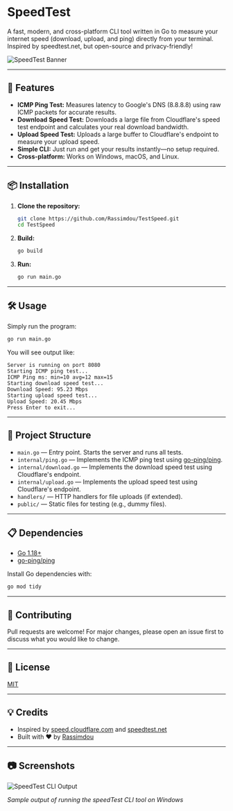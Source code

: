 # SpeedTest

A fast, modern, and cross-platform CLI tool written in Go to measure your internet speed (download, upload, and ping) directly from your terminal. Inspired by speedtest.net, but open-source and privacy-friendly!

![SpeedTest Banner](https://user-images.githubusercontent.com/your-banner.png)

---

## 🚀 Features

- **ICMP Ping Test:** Measures latency to Google's DNS (8.8.8.8) using raw ICMP packets for accurate results.
- **Download Speed Test:** Downloads a large file from Cloudflare's speed test endpoint and calculates your real download bandwidth.
- **Upload Speed Test:** Uploads a large buffer to Cloudflare's endpoint to measure your upload speed.
- **Simple CLI:** Just run and get your results instantly—no setup required.
- **Cross-platform:** Works on Windows, macOS, and Linux.

---

## 📦 Installation

1. **Clone the repository:**
   ```bash
   git clone https://github.com/Rassimdou/TestSpeed.git
   cd TestSpeed
   ```
2. **Build:**
   ```bash
   go build
   ```
3. **Run:**
   ```bash
   go run main.go
   ```

---

## 🛠 Usage

Simply run the program:

```bash
go run main.go
```

You will see output like:

```
Server is running on port 8080
Starting ICMP ping test...
ICMP Ping ms: min=10 avg=12 max=15
Starting download speed test...
Download Speed: 95.23 Mbps
Starting upload speed test...
Upload Speed: 20.45 Mbps
Press Enter to exit...
```

---

## 🧩 Project Structure

- `main.go` — Entry point. Starts the server and runs all tests.
- `internal/ping.go` — Implements the ICMP ping test using [go-ping/ping](https://github.com/go-ping/ping).
- `internal/download.go` — Implements the download speed test using Cloudflare's endpoint.
- `internal/upload.go` — Implements the upload speed test using Cloudflare's endpoint.
- `handlers/` — HTTP handlers for file uploads (if extended).
- `public/` — Static files for testing (e.g., dummy files).

---

## 📋 Dependencies

- [Go 1.18+](https://golang.org/)
- [go-ping/ping](https://github.com/go-ping/ping)

Install Go dependencies with:
```bash
go mod tidy
```

---

## 🤝 Contributing

Pull requests are welcome! For major changes, please open an issue first to discuss what you would like to change.

---

## 📄 License

[MIT](LICENSE)

---

## 💡 Credits

- Inspired by [speed.cloudflare.com](https://speed.cloudflare.com/) and [speedtest.net](https://www.speedtest.net/)
- Built with ❤️ by [Rassimdou](https://github.com/Rassimdou)

---

## 📷 Screenshots

![SpeedTest CLI Output](./screenshots/speedtest-output.png)

*Sample output of running the speedTest CLI tool on Windows*


